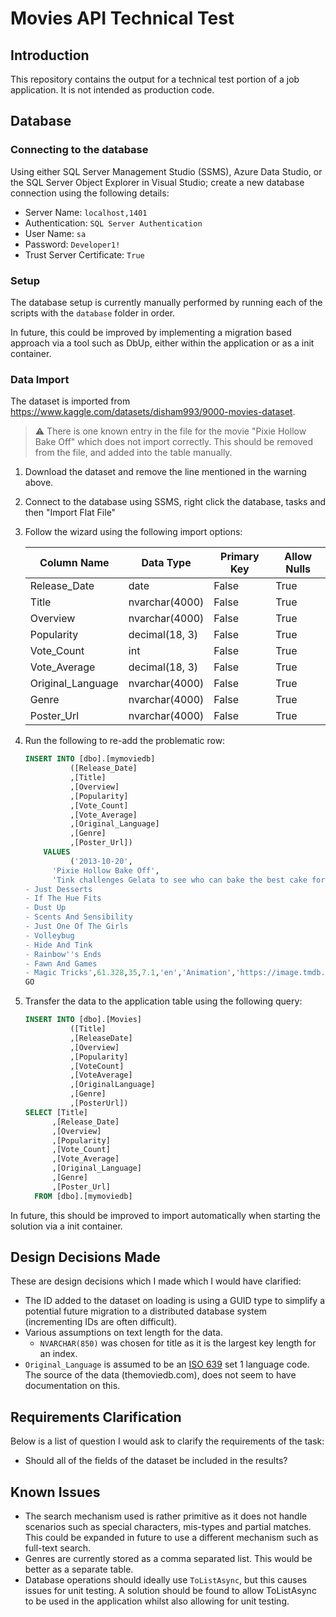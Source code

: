 # Movies API Technical Test

## Introduction

This repository contains the output for a technical test portion of a job application. It is not intended as production code.

## Database

### Connecting to the database

Using either SQL Server Management Studio (SSMS), Azure Data Studio, or the SQL Server Object Explorer in Visual Studio;
create a new database connection using the following details:

- Server Name: `localhost,1401`
- Authentication: `SQL Server Authentication`
- User Name: `sa`
- Password: `Developer1!`
- Trust Server Certificate: `True`

### Setup

The database setup is currently manually performed by running each of the scripts with the `database` folder in order.

In future, this could be improved by implementing a migration based approach via a tool such as DbUp, either within the application or as a init container.

### Data Import

The dataset is imported from <https://www.kaggle.com/datasets/disham993/9000-movies-dataset>.

> ⚠ There is one known entry in the file for the movie "Pixie Hollow Bake Off" which does not import correctly. This should be removed from the file, and added into the table manually.

1. Download the dataset and remove the line mentioned in the warning above.
1. Connect to the database using SSMS, right click the database, tasks and then "Import Flat File"
1. Follow the wizard using the following import options:

    | Column Name       | Data Type      | Primary Key | Allow Nulls |
    | ----------------- | -------------- | ----------- | ----------- |
    | Release_Date      | date           | False       | True        |
    | Title             | nvarchar(4000) | False       | True        |
    | Overview          | nvarchar(4000) | False       | True        |
    | Popularity        | decimal(18, 3) | False       | True        |
    | Vote_Count        | int            | False       | True        |
    | Vote_Average      | decimal(18, 3) | False       | True        |
    | Original_Language | nvarchar(4000) | False       | True        |
    | Genre             | nvarchar(4000) | False       | True        |
    | Poster_Url        | nvarchar(4000) | False       | True        |

1. Run the following to re-add the problematic row:

    ```sql
    INSERT INTO [dbo].[mymoviedb]
              ([Release_Date]
              ,[Title]
              ,[Overview]
              ,[Popularity]
              ,[Vote_Count]
              ,[Vote_Average]
              ,[Original_Language]
              ,[Genre]
              ,[Poster_Url])
        VALUES
              ('2013-10-20',
          'Pixie Hollow Bake Off',
          'Tink challenges Gelata to see who can bake the best cake for the queen''s party.  Plus 10 Disney Fairies Mini-Shorts:
    - Just Desserts
    - If The Hue Fits
    - Dust Up
    - Scents And Sensibility
    - Just One Of The Girls
    - Volleybug
    - Hide And Tink
    - Rainbow''s Ends
    - Fawn And Games
    - Magic Tricks',61.328,35,7.1,'en','Animation','https://image.tmdb.org/t/p/original/6iXYe7AkQ1QIfMFuvXsSCT2zF7s.jpg')
    GO
    ```

1. Transfer the data to the application table using the following query:

    ```sql
    INSERT INTO [dbo].[Movies]
              ([Title]
              ,[ReleaseDate]
              ,[Overview]
              ,[Popularity]
              ,[VoteCount]
              ,[VoteAverage]
              ,[OriginalLanguage]
              ,[Genre]
              ,[PosterUrl])
    SELECT [Title]
          ,[Release_Date]
          ,[Overview]
          ,[Popularity]
          ,[Vote_Count]
          ,[Vote_Average]
          ,[Original_Language]
          ,[Genre]
          ,[Poster_Url]
      FROM [dbo].[mymoviedb]
    ```

In future, this should be improved to import automatically when starting the solution via a init container.

## Design Decisions Made

These are design decisions which I made which I would have clarified:

- The ID added to the dataset on loading is using a GUID type to simplify a potential future migration to a distributed database system (incrementing IDs are often difficult).
- Various assumptions on text length for the data.
  - `NVARCHAR(850)` was chosen for title as it is the largest key length for an index.
- `Original_Language` is assumed to be an [ISO 639](https://en.wikipedia.org/wiki/List_of_ISO_639_language_codes) set 1 language code. The source of the data (themoviedb.com), does not seem to have documentation on this.

## Requirements Clarification

Below is a list of question I would ask to clarify the requirements of the task:

- Should all of the fields of the dataset be included in the results?

## Known Issues

- The search mechanism used is rather primitive as it does not handle scenarios such as special characters, mis-types and partial matches. This could be expanded in future to use a different mechanism such as full-text search.
- Genres are currently stored as a comma separated list. This would be better as a separate table.
- Database operations should ideally use `ToListAsync`, but this causes issues for unit testing. A solution should be found to allow ToListAsync to be used in the application whilst also allowing for unit testing.
